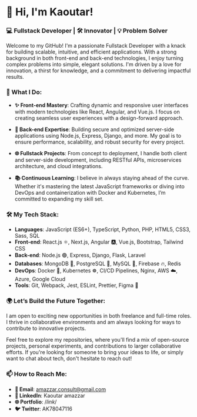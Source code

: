 # 👋 Hi, I'm Kaoutar!

### 💻 Fullstack Developer | 🛠️ Innovator | 💡 Problem Solver

Welcome to my GitHub! I'm a passionate Fullstack Developer with a knack for building scalable, intuitive, and efficient applications. With a strong background in both front-end and back-end technologies, I enjoy turning complex problems into simple, elegant solutions. I'm driven by a love for innovation, a thirst for knowledge, and a commitment to delivering impactful results.

### 🚀 What I Do:

- **✨ Front-end Mastery**: Crafting dynamic and responsive user interfaces with modern technologies like React, Angular, and Vue.js. I focus on creating seamless user experiences with a design-forward approach.

- **🔧 Back-end Expertise**: Building secure and optimized server-side applications using Node.js, Express, Django, and more. My goal is to ensure performance, scalability, and robust security for every project.

- **🌐 Fullstack Projects**: From concept to deployment, I handle both client and server-side development, including RESTful APIs, microservices architecture, and cloud integrations.

- **📚 Continuous Learning**: I believe in always staying ahead of the curve. Whether it's mastering the latest JavaScript frameworks or diving into DevOps and containerization with Docker and Kubernetes, I’m committed to expanding my skill set.

### 🛠️ My Tech Stack:

- **Languages**: JavaScript (ES6+), TypeScript, Python, PHP, HTML5, CSS3, Sass, SQL
- **Front-end**: React.js ⚛️, Next.js, Angular 🅰️, Vue.js, Bootstrap, Tailwind CSS
- **Back-end**: Node.js 🟢, Express, Django, Flask, Laravel
- **Databases**: MongoDB 🍃, PostgreSQL 🐘, MySQL 🐬, Firebase 🔥, Redis
- **DevOps**: Docker 🐳, Kubernetes ☸️, CI/CD Pipelines, Nginx, AWS ☁️, Azure, Google Cloud
- **Tools**: Git, Webpack, Jest, ESLint, Prettier, Figma 🎨

### 🌍 Let’s Build the Future Together:

I am open to exciting new opportunities in both freelance and full-time roles. I thrive in collaborative environments and am always looking for ways to contribute to innovative projects.

Feel free to explore my repositories, where you'll find a mix of open-source projects, personal experiments, and contributions to larger collaborative efforts. If you're looking for someone to bring your ideas to life, or simply want to chat about tech, don't hesitate to reach out!

### 📫 How to Reach Me:

- **📧 Email**: amazzar.consult@gmail.com
- **🔗 LinkedIn**: Kaoutar amazzar
- **🌐 Portfolio**: /*link*/
- **🐦 Twitter**: AK78047116


